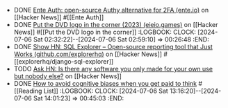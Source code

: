 - DONE [Ente Auth: open-source Authy alternative for 2FA (ente.io)](https://news.ycombinator.com/item?id=40883839) on [[Hacker News]] #[[Ente Auth]]
- DONE [Put the DVD logo in the corner (2023) (eieio.games)](https://news.ycombinator.com/item?id=40883277) on [[Hacker News]] #[[Put the DVD logo in the corner]]
  :LOGBOOK:
  CLOCK: [2024-07-06 Sat 02:32:22]--[2024-07-06 Sat 02:59:10] =>  00:26:48
  :END:
- DONE [Show HN: SQL Explorer – Open-source reporting tool that Just Works (github.com/explorerhq)](https://news.ycombinator.com/item?id=40857589) on [[Hacker News]] #[[explorerhq/django-sql-explorer]]
- TODO [Ask HN: Is there any software you only made for your own use but nobody else?](https://news.ycombinator.com/item?id=40878765) on [[Hacker News]]
- DONE [How to avoid cognitive biases when you get paid to think](https://invertedpassion.com/hacks-to-avoid-cognitive-biases/) #[[Reading List]]
  :LOGBOOK:
  CLOCK: [2024-07-06 Sat 13:16:20]--[2024-07-06 Sat 14:01:23] =>  00:45:03
  :END:
